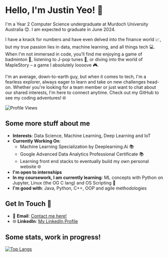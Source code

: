 # Hello, I'm Justin Yeo! 👋

I'm a Year 2 Computer Science undergraduate at Murdoch University Australia 😊. I am expected to graduate in June 2024. 

I have a knack for numbers and have even delved into the finance world 📈, but my true passion lies in data, machine learning, and all things tech 💻. When I'm not immersed in code, you'll find me enjoying a game of badminton 🏸, listening to J-pop tunes 🎵, or diving into the world of MapleStory – a game I absolutely loooove 🎮.

I'm an average, down-to-earth guy, but when it comes to tech, I'm a fearless explorer, always eager to learn and take on new challenges head-on. Whether you're looking for a team member or just want to chat about our shared interests, I'm here to connect anytime. Check out my GitHub to see my coding adventures! 🌐

![Profile Views](https://komarev.com/ghpvc/?username=yeojustin&color=brightgreen)

## Some more stuff about me
- **Interests**: Data Science, Machine Learning, Deep Learning and IoT
- **Currently Working On**:
  - Machine Learning Specialization by Deeplearning.Ai  📚
  - Google Advanced Data Analytics Professional Certificate 📚
  - Learning front end stacks to eventually build my own personal website 🌐
- **I'm open to internships**
- **In my coursework, I am currently learning**: ML concepts with Python on Jupyter, Linux (the OG C lang) and OS Scripting 📖
- **I'm good with**: Java, Python, C++, OOP and agile methodologies

## Get In Touch 🤙
- 📧 **Email**: [Contact me here!](mailto:jsyeojn@gmail.com)
- 🌐 **LinkedIn**: [My LinkedIn Profile](https://www.linkedin.com/in/justinyeo177/)

## Some stats, work in progress!
[![Top Langs](https://github-readme-stats-git-masterrstaa-rickstaa.vercel.app/api/top-langs/?username=yeojustin)](https://github.com/yeojustin/github-readme-stats)

<!---
yeojustin/yeojustin is a ✨ special ✨ repository because its `README.md` (this file) appears on your GitHub profile.
You can click the Preview link to take a look at your changes.
--->

